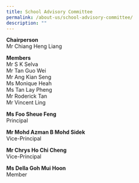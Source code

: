 ```yaml
---
title: School Advisory Committee
permalink: /about-us/school-advisory-committee/
description: ""
---
```

<b>Chairperson</b> <br>
Mr Chiang Heng Liang

<b>Members</b> <br>
Mr S K Selva <br>
Mr Tan Guo Wei <br>
Mr Ang Kian Seng <br>
Ms Monique Heah <br>
Ms Tan Lay Pheng <br>
Mr Roderick Tan <br>
Mr Vincent Ling

<b>Ms Foo Sheue Feng</b> <br>
Principal

<b>Mr Mohd Azman B Mohd Sidek</b> <br>
Vice-Principal

<b>Mr Chrys Ho Chi Cheng</b> <br>
Vice-Principal

<b>Ms Della Goh Mui Hoon</b>  <br>
Member